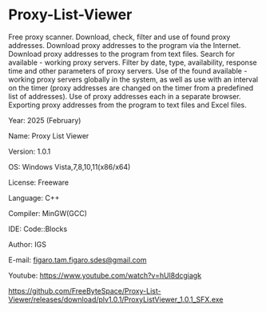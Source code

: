 # Proxy-List-Viewer
Free proxy scanner. Download, check, filter and use of found proxy addresses. Download proxy addresses to the program via the Internet. Download proxy addresses to the program from text files. Search for available - working proxy servers. Filter by date, type, availability, response time and other parameters of proxy servers. Use of the found available - working proxy servers globally in the system, as well as use with an interval on the timer (proxy addresses are changed on the timer from a predefined list of addresses). Use of proxy addresses each in a separate browser. Exporting proxy addresses from the program to text files and Excel files.

Year: 2025 (February)

Name: Proxy List Viewer

Version: 1.0.1

OS: Windows Vista,7,8,10,11(x86/x64)

License: Freeware

Language: C++

Compiler: MinGW(GCC)

IDE: Code::Blocks

Author: IGS

E-mail: figaro.tam.figaro.sdes@gmail.com

Youtube: https://www.youtube.com/watch?v=hUl8dcgiagk

https://github.com/FreeByteSpace/Proxy-List-Viewer/releases/download/plv1.0.1/ProxyListViewer_1.0.1_SFX.exe
